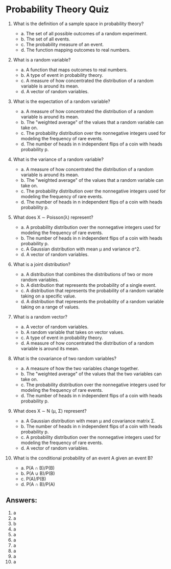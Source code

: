 # Probability Theory Quiz

1. What is the definition of a sample space in probability theory?
    - a. The set of all possible outcomes of a random experiment.
    - b. The set of all events.
    - c. The probability measure of an event.
    - d. The function mapping outcomes to real numbers.

2. What is a random variable?
    - a. A function that maps outcomes to real numbers.
    - b. A type of event in probability theory.
    - c. A measure of how concentrated the distribution of a random variable is around its mean.
    - d. A vector of random variables.

3. What is the expectation of a random variable?
    - a. A measure of how concentrated the distribution of a random variable is around its mean.
    - b. The "weighted average" of the values that a random variable can take on.
    - c. The probability distribution over the nonnegative integers used for modeling the frequency of rare events.
    - d. The number of heads in n independent flips of a coin with heads probability p.

4. What is the variance of a random variable?
    - a. A measure of how concentrated the distribution of a random variable is around its mean.
    - b. The "weighted average" of the values that a random variable can take on.
    - c. The probability distribution over the nonnegative integers used for modeling the frequency of rare events.
    - d. The number of heads in n independent flips of a coin with heads probability p.

5. What does X ∼ Poisson(λ) represent?
    - a. A probability distribution over the nonnegative integers used for modeling the frequency of rare events.
    - b. The number of heads in n independent flips of a coin with heads probability p.
    - c. A Gaussian distribution with mean µ and variance σ^2.
    - d. A vector of random variables.

6. What is a joint distribution?
    - a. A distribution that combines the distributions of two or more random variables.
    - b. A distribution that represents the probability of a single event.
    - c. A distribution that represents the probability of a random variable taking on a specific value.
    - d. A distribution that represents the probability of a random variable taking on a range of values.

7. What is a random vector?
    - a. A vector of random variables.
    - b. A random variable that takes on vector values.
    - c. A type of event in probability theory.
    - d. A measure of how concentrated the distribution of a random variable is around its mean.

8. What is the covariance of two random variables?
    - a. A measure of how the two variables change together.
    - b. The "weighted average" of the values that the two variables can take on.
    - c. The probability distribution over the nonnegative integers used for modeling the frequency of rare events.
    - d. The number of heads in n independent flips of a coin with heads probability p.

9. What does X ∼ N (µ, Σ) represent?
    - a. A Gaussian distribution with mean µ and covariance matrix Σ.
    - b. The number of heads in n independent flips of a coin with heads probability p.
    - c. A probability distribution over the nonnegative integers used for modeling the frequency of rare events.
    - d. A vector of random variables.

10. What is the conditional probability of an event A given an event B?
    - a. P(A ∩ B)/P(B)
    - b. P(A ∪ B)/P(B)
    - c. P(A)/P(B)
    - d. P(A ∩ B)/P(A)

## Answers:
1. a
2. a
3. b
4. a
5. a
6. a
7. a
8. a
9. a
10. a
